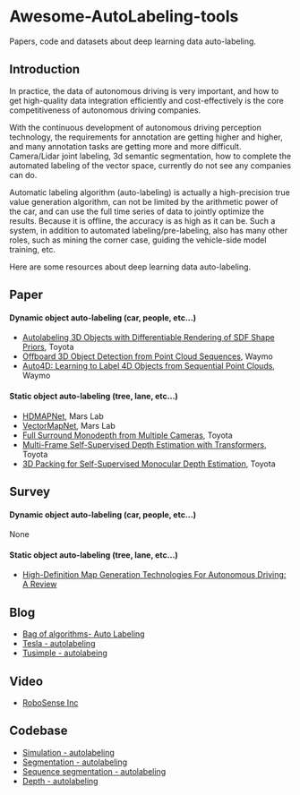 # Awesome-AutoLabeling-tools
Papers, code and datasets about deep learning data auto-labeling.

## Introduction
In practice, the data of autonomous driving is very important, and how to get high-quality data integration efficiently and cost-effectively is the core competitiveness of autonomous driving companies.

With the continuous development of autonomous driving perception technology, the requirements for annotation are getting higher and higher, and many annotation tasks are getting more and more difficult. Camera/Lidar joint labeling, 3d semantic segmentation, how to complete the automated labeling of the vector space, currently do not see any companies can do.

Automatic labeling algorithm (auto-labeling) is actually a high-precision true value generation algorithm, can not be limited by the arithmetic power of the car, and can use the full time series of data to jointly optimize the results. Because it is offline, the accuracy is as high as it can be. Such a system, in addition to automated labeling/pre-labeling, also has many other roles, such as mining the corner case, guiding the vehicle-side model training, etc.

Here are some resources about deep learning data auto-labeling.

## Paper
#### Dynamic object auto-labeling (car, people, etc...)
- [Autolabeling 3D Objects with Differentiable Rendering of SDF Shape Priors](https://arxiv.org/abs/1911.11288), Toyota
- [Offboard 3D Object Detection from Point Cloud Sequences](https://arxiv.org/abs/2103.05073), Waymo
- [Auto4D: Learning to Label 4D Objects from Sequential Point Clouds](https://arxiv.org/abs/2101.06586), Waymo
#### Static object auto-labeling (tree, lane, etc...)
- [HDMAPNet](https://arxiv.org/abs/2107.06307), Mars Lab
- [VectorMapNet](https://arxiv.org/abs/2206.08920), Mars Lab
- [Full Surround Monodepth from Multiple Cameras](https://arxiv.org/abs/2104.00152), Toyota
- [Multi-Frame Self-Supervised Depth Estimation with Transformers](https://arxiv.org/abs/2204.07616), Toyota
- [3D Packing for Self-Supervised Monocular Depth Estimation](https://arxiv.org/abs/1905.02693), Toyota

## Survey
#### Dynamic object auto-labeling (car, people, etc...)
None
#### Static object auto-labeling (tree, lane, etc...)
- [High-Definition Map Generation Technologies For Autonomous Driving: A Review](https://arxiv.org/abs/2206.05400)

## Blog 
- [Bag of algorithms- Auto Labeling](https://zhuanlan.zhihu.com/p/533907821)
- [Tesla - autolabeling](https://zhuanlan.zhihu.com/p/466426243)
- [Tusimple - autolabeing](https://zhuanlan.zhihu.com/p/541893317)

## Video
- [RoboSense Inc](https://www.bilibili.com/video/BV1gK4y1x7Yh?from=search&seid=6201001844239327003&spm_id_from=333.337.0.0&vd_source=d6d7e511367717333c372785d76ae938)

## Codebase
- [Simulation - autolabeling](https://github.com/UsmanJafri/LiDAR-GTA-V)
- [Segmentation - autolabeling](https://github.com/PRBonn/auto-mos)
- [Sequence segmentation - autolabeling](https://github.com/Likarian/AutomaticLabeledLiDARSequence)
- [Depth - autolabeling](https://github.com/TRI-ML/vidar)
